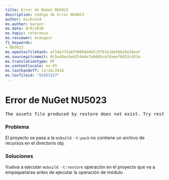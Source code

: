 ```yaml
---
title: Error de NuGet NU5023
description: Código de Error NU5023
author: mishra14
ms.author: karann
ms.date: 8/8/2018
ms.topic: reference
ms.reviewer: anangaur
f1_keywords:
- NU5023
ms.openlocfilehash: ef10a771e8f50060d46fc9791e18e50626e56eaf
ms.sourcegitcommit: 0c5a49ec6e0254a4e7a9d8bca7daeefb853c433a
ms.translationtype: MT
ms.contentlocale: es-ES
ms.lasthandoff: 11/28/2018
ms.locfileid: "52453317"
---
```

# <a name="nuget-error-nu5023"></a>Error de NuGet NU5023
<pre>The assets file produced by restore does not exist. Try restoring the project again. The expected location of the assets file is F:\project\obj\project.assets.json.</pre>

### <a name="issue"></a>Problema

El proyecto se pasa a la `msbuild -t:pack` no contiene un archivo de recursos en el directorio obj.


### <a name="solution"></a>Soluciones

Vuelva a ejecutar `msbuild -t:restore` operación en el proyecto que va a empaquetarse antes de ejecutar la operación de módulo.

